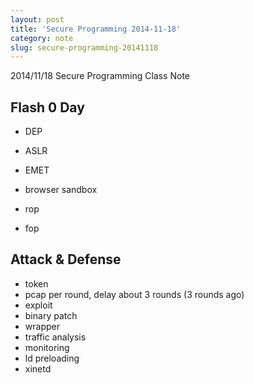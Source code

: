 ```yaml
---
layout: post
title: 'Secure Programming 2014-11-18'
category: note
slug: secure-programming-20141118
---
```

2014/11/18 Secure Programming Class Note

## Flash 0 Day

- DEP
- ASLR
- EMET
- browser sandbox

- rop
- fop

## Attack & Defense

- token
- pcap per round, delay about 3 rounds (3 rounds ago)
- exploit
- binary patch
- wrapper
- traffic analysis
- monitoring
- ld preloading
- xinetd
